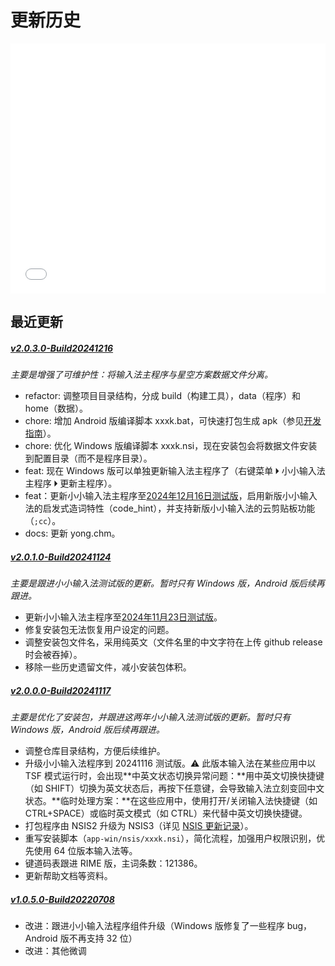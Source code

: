 # 更新历史

<iframe height='400' scrolling='no' title='小小星空更新时间线' src='_plugins/echarts-241117/timeline.html' frameborder='no' allowtransparency='true' allowfullscreen='true' style='width: 100%;'>小小星空更新时间线</iframe><!-- v5.3.3 -->

## 最近更新

##### [v2.0.3.0-Build20241216](https://github.com/xkinput/xxxk/releases/tag/v2.0.3)

*主要是增强了可维护性：将输入法主程序与星空方案数据文件分离。*

* refactor: 调整项目目录结构，分成 build（构建工具），data（程序）和 home（数据）。
* chore: 增加 Android 版编译脚本 xxxk.bat，可快速打包生成 apk（参见[开发指南](develop.md)）。
* chore: 优化 Windows 版编译脚本 xxxk.nsi，现在安装包会将数据文件安装到配置目录（而不是程序目录）。
* feat: 现在 Windows 版可以单独更新输入法主程序了（右键菜单 🞂 小小输入法主程序 🞂 更新主程序）。
* feat：更新小小输入法主程序至[2024年12月16日测试版](https://yong.dgod.net/read.php?tid=2)，启用新版小小输入法的启发式造词特性（code_hint），并支持新版小小输入法的云剪贴板功能（`;cc`）。
* docs: 更新 yong.chm。

##### [v2.0.1.0-Build20241124](https://github.com/xkinput/xxxk/releases/tag/v2.0.1)

*主要是跟进小小输入法测试版的更新。暂时只有 Windows 版，Android 版后续再跟进。*

* 更新小小输入法主程序至[2024年11月23日测试版](https://yong.dgod.net/read.php?tid=2)。
* 修复安装包无法恢复用户设定的问题。
* 调整安装包文件名，采用纯英文（文件名里的中文字符在上传 github release 时会被吞掉）。
* 移除一些历史遗留文件，减小安装包体积。

##### [v2.0.0.0-Build20241117](https://github.com/xkinput/xxxk/releases/tag/v2.0.0)

*主要是优化了安装包，并跟进这两年小小输入法测试版的更新。暂时只有 Windows 版，Android 版后续再跟进。*

* 调整仓库目录结构，方便后续维护。
* 升级小小输入法程序到 20241116 测试版。⚠ 此版本输入法在某些应用中以 TSF 模式运行时，会出现**中英文状态切换异常问题：**用中英文切换快捷键（如 SHIFT）切换为英文状态后，再按下任意键，会导致输入法立刻变回中文状态。**临时处理方案：**在这些应用中，使用打开/关闭输入法快捷键（如 CTRL+SPACE）或临时英文模式（如 CTRL）来代替中英文切换快捷键。
* 打包程序由 NSIS2 升级为 NSIS3（详见 [NSIS 更新记录](https://nsis.sourceforge.io/Docs/AppendixF.html)）。
* 重写安装脚本（`app-win/nsis/xxxk.nsi`），简化流程，加强用户权限识别，优先使用 64 位版本输入法等。
* 键道码表跟进 RIME 版，主词条数：121386。
* 更新帮助文档等资料。

##### [v1.0.5.0-Build20220708](https://github.com/xkinput/xxxk/releases/tag/v1.0.5)

* 改进：跟进小小输入法程序组件升级（Windows 版修复了一些程序 bug，Android 版不再支持 32 位）
* 改进：其他微调